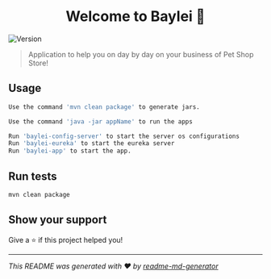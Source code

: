 <h1 align="center">Welcome to Baylei 👋</h1>
<p>
  <img alt="Version" src="https://img.shields.io/badge/version-1.0.0-blue.svg?cacheSeconds=2592000" />
</p>

> Application to help you on day by day on your business of Pet Shop Store!

## Usage

```sh
Use the command 'mvn clean package' to generate jars.

Use the command 'java -jar appName' to run the apps

Run 'baylei-config-server' to start the server os configurations
Run 'baylei-eureka' to start the eureka server
Run 'baylei-app' to start the app.

```

## Run tests

```sh
mvn clean package
```

## Show your support

Give a ⭐️ if this project helped you!

***
_This README was generated with ❤️ by [readme-md-generator](https://github.com/kefranabg/readme-md-generator)_

